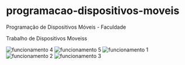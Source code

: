 # programacao-dispositivos-moveis
Programação de Dispositivos Móveis - Faculdade

Trabalho de Dispositivos Moveiss

![funcionamento 4](https://github.com/RenanAUG/programacao-dispositivos-moveis/assets/114965499/0715d48f-c853-4f06-a5f0-d1d99887806e)
![funcionamento 5](https://github.com/RenanAUG/programacao-dispositivos-moveis/assets/114965499/1649bb0e-8174-4435-9737-3167c5805edc)
![funcionamento 1](https://github.com/RenanAUG/programacao-dispositivos-moveis/assets/114965499/bd9b111c-736a-4924-b5b0-7b9cc9fb4c5c)
![funcionamento 2](https://github.com/RenanAUG/programacao-dispositivos-moveis/assets/114965499/342d2e0b-b7a9-404b-875b-1f7eeb5a3fb2)
![funcionamento 3](https://github.com/RenanAUG/programacao-dispositivos-moveis/assets/114965499/b0c4b56c-2f22-4b5e-96e0-db4312b67953)

